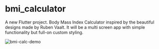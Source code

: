 # bmi_calculator

A new Flutter project.
Body Mass Index Calculator inspired by the beautiful designs made by Ruben Vaalt. It will be a multi screen app with simple functionality but full-on custom styling.

![bmi-calc-demo](https://user-images.githubusercontent.com/61965947/147661086-79b16b19-e5ac-498b-9f9f-3a87118c836f.gif)

